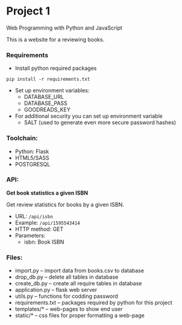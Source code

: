 # Project 1

Web Programming with Python and JavaScript

This is a website for a reviewing books.

### Requirements
- Install python required packages
```shell script
pip install -r requirements.txt
```
- Set up environment variables:
    - DATABASE_URL
    - DATABASE_PASS
    - GOODREADS_KEY
 - For additional security you can set up environment variable 
    - SALT (used to generate even more secure password hashes)
    
### Toolchain:
- Python: Flask
- HTML5/SASS 
- POSTGRESQL

### API:
**Get book statistics a given ISBN**

Get review statistics for books by a given ISBN. 
- URL: `/api/isbn` 
- Example:  `/api/1595543414`
- HTTP method: GET
- Parameters:
    -  isbn: Book ISBN


### Files:
- import.py – import data from books.csv to database
- drop_db.py – delete all tables in database
- create_db.py – create all require tables in database
- application.py – flask web server
- utils.py – functions for codding password
- requirements.txt – packages required by python for this project
- templates/* – web-pages to show end user
- static/* – css files for proper formatting a web-page